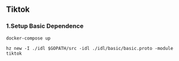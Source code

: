 ## Tiktok

### 1.Setup Basic Dependence
```shell
docker-compose up
```

```shell
hz new -I ./idl $GOPATH/src -idl ./idl/basic/basic.proto -module tiktok
```